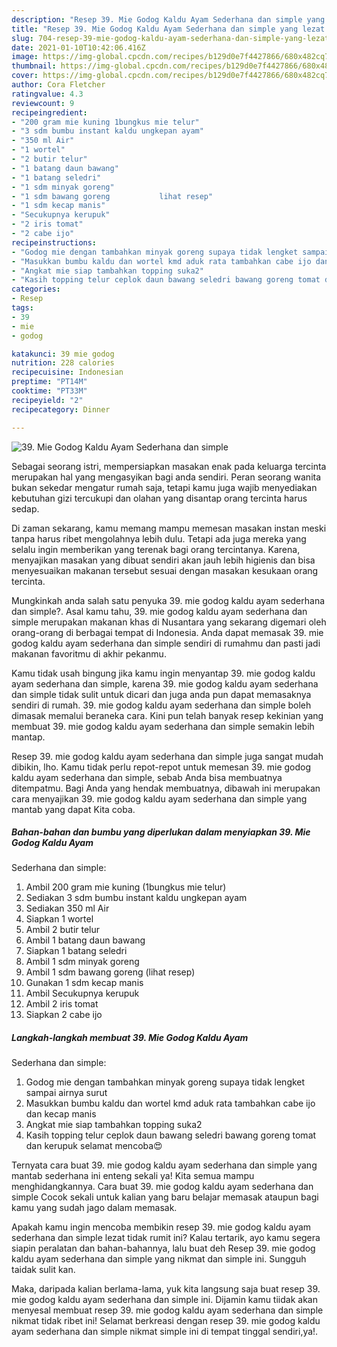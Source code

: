 ```yaml
---
description: "Resep 39. Mie Godog Kaldu Ayam Sederhana dan simple yang lezat dan Mudah Dibuat"
title: "Resep 39. Mie Godog Kaldu Ayam Sederhana dan simple yang lezat dan Mudah Dibuat"
slug: 704-resep-39-mie-godog-kaldu-ayam-sederhana-dan-simple-yang-lezat-dan-mudah-dibuat
date: 2021-01-10T10:42:06.416Z
image: https://img-global.cpcdn.com/recipes/b129d0e7f4427866/680x482cq70/39-mie-godog-kaldu-ayam-sederhana-dan-simple-foto-resep-utama.jpg
thumbnail: https://img-global.cpcdn.com/recipes/b129d0e7f4427866/680x482cq70/39-mie-godog-kaldu-ayam-sederhana-dan-simple-foto-resep-utama.jpg
cover: https://img-global.cpcdn.com/recipes/b129d0e7f4427866/680x482cq70/39-mie-godog-kaldu-ayam-sederhana-dan-simple-foto-resep-utama.jpg
author: Cora Fletcher
ratingvalue: 4.3
reviewcount: 9
recipeingredient:
- "200 gram mie kuning 1bungkus mie telur"
- "3 sdm bumbu instant kaldu ungkepan ayam"
- "350 ml Air"
- "1 wortel"
- "2 butir telur"
- "1 batang daun bawang"
- "1 batang seledri"
- "1 sdm minyak goreng"
- "1 sdm bawang goreng           lihat resep"
- "1 sdm kecap manis"
- "Secukupnya kerupuk"
- "2 iris tomat"
- "2 cabe ijo"
recipeinstructions:
- "Godog mie dengan tambahkan minyak goreng supaya tidak lengket sampai airnya surut"
- "Masukkan bumbu kaldu dan wortel kmd aduk rata tambahkan cabe ijo dan kecap manis"
- "Angkat mie siap tambahkan topping suka2"
- "Kasih topping telur ceplok daun bawang seledri bawang goreng tomat dan kerupuk selamat mencoba😍"
categories:
- Resep
tags:
- 39
- mie
- godog

katakunci: 39 mie godog 
nutrition: 228 calories
recipecuisine: Indonesian
preptime: "PT14M"
cooktime: "PT33M"
recipeyield: "2"
recipecategory: Dinner

---
```



![39. Mie Godog Kaldu Ayam
Sederhana dan simple](https://img-global.cpcdn.com/recipes/b129d0e7f4427866/680x482cq70/39-mie-godog-kaldu-ayam-sederhana-dan-simple-foto-resep-utama.jpg)

Sebagai seorang istri, mempersiapkan masakan enak pada keluarga tercinta merupakan hal yang mengasyikan bagi anda sendiri. Peran seorang  wanita bukan sekedar mengatur rumah saja, tetapi kamu juga wajib menyediakan kebutuhan gizi tercukupi dan olahan yang disantap orang tercinta harus sedap.

Di zaman  sekarang, kamu memang mampu memesan masakan instan meski tanpa harus ribet mengolahnya lebih dulu. Tetapi ada juga mereka yang selalu ingin memberikan yang terenak bagi orang tercintanya. Karena, menyajikan masakan yang dibuat sendiri akan jauh lebih higienis dan bisa menyesuaikan makanan tersebut sesuai dengan masakan kesukaan orang tercinta. 



Mungkinkah anda salah satu penyuka 39. mie godog kaldu ayam
sederhana dan simple?. Asal kamu tahu, 39. mie godog kaldu ayam
sederhana dan simple merupakan makanan khas di Nusantara yang sekarang digemari oleh orang-orang di berbagai tempat di Indonesia. Anda dapat memasak 39. mie godog kaldu ayam
sederhana dan simple sendiri di rumahmu dan pasti jadi makanan favoritmu di akhir pekanmu.

Kamu tidak usah bingung jika kamu ingin menyantap 39. mie godog kaldu ayam
sederhana dan simple, karena 39. mie godog kaldu ayam
sederhana dan simple tidak sulit untuk dicari dan juga anda pun dapat memasaknya sendiri di rumah. 39. mie godog kaldu ayam
sederhana dan simple boleh dimasak memalui beraneka cara. Kini pun telah banyak resep kekinian yang membuat 39. mie godog kaldu ayam
sederhana dan simple semakin lebih mantap.

Resep 39. mie godog kaldu ayam
sederhana dan simple juga sangat mudah dibikin, lho. Kamu tidak perlu repot-repot untuk memesan 39. mie godog kaldu ayam
sederhana dan simple, sebab Anda bisa membuatnya ditempatmu. Bagi Anda yang hendak membuatnya, dibawah ini merupakan cara menyajikan 39. mie godog kaldu ayam
sederhana dan simple yang mantab yang dapat Kita coba.

<!--inarticleads1-->

##### Bahan-bahan dan bumbu yang diperlukan dalam menyiapkan 39. Mie Godog Kaldu Ayam
Sederhana dan simple:

1. Ambil 200 gram mie kuning (1bungkus mie telur)
1. Sediakan 3 sdm bumbu instant kaldu ungkepan ayam
1. Sediakan 350 ml Air
1. Siapkan 1 wortel
1. Ambil 2 butir telur
1. Ambil 1 batang daun bawang
1. Siapkan 1 batang seledri
1. Ambil 1 sdm minyak goreng
1. Ambil 1 sdm bawang goreng           (lihat resep)
1. Gunakan 1 sdm kecap manis
1. Ambil Secukupnya kerupuk
1. Ambil 2 iris tomat
1. Siapkan 2 cabe ijo




<!--inarticleads2-->

##### Langkah-langkah membuat 39. Mie Godog Kaldu Ayam
Sederhana dan simple:

1. Godog mie dengan tambahkan minyak goreng supaya tidak lengket sampai airnya surut
1. Masukkan bumbu kaldu dan wortel kmd aduk rata tambahkan cabe ijo dan kecap manis
1. Angkat mie siap tambahkan topping suka2
1. Kasih topping telur ceplok daun bawang seledri bawang goreng tomat dan kerupuk selamat mencoba😍




Ternyata cara buat 39. mie godog kaldu ayam
sederhana dan simple yang mantab sederhana ini enteng sekali ya! Kita semua mampu menghidangkannya. Cara buat 39. mie godog kaldu ayam
sederhana dan simple Cocok sekali untuk kalian yang baru belajar memasak ataupun bagi kamu yang sudah jago dalam memasak.

Apakah kamu ingin mencoba membikin resep 39. mie godog kaldu ayam
sederhana dan simple lezat tidak rumit ini? Kalau tertarik, ayo kamu segera siapin peralatan dan bahan-bahannya, lalu buat deh Resep 39. mie godog kaldu ayam
sederhana dan simple yang nikmat dan simple ini. Sungguh taidak sulit kan. 

Maka, daripada kalian berlama-lama, yuk kita langsung saja buat resep 39. mie godog kaldu ayam
sederhana dan simple ini. Dijamin kamu tiidak akan menyesal membuat resep 39. mie godog kaldu ayam
sederhana dan simple nikmat tidak ribet ini! Selamat berkreasi dengan resep 39. mie godog kaldu ayam
sederhana dan simple nikmat simple ini di tempat tinggal sendiri,ya!.

